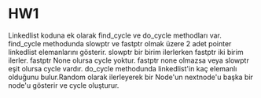 # HW1
Linkedlist koduna ek olarak find_cycle ve do_cycle methodları var. find_cycle methodunda slowptr ve fastptr olmak üzere 2 adet
pointer linkedlist elemanlarını gösterir. slowptr bir birim ilerlerken fastptr iki birim ilerler. fastptr None olursa cycle 
yoktur. fastptr none olmazsa veya slowptr eşit olursa cycle vardır. do_cycle methodunda linkedlist'in kaç elemanlı olduğunu
bulur.Random olarak ilerleyerek bir Node'un nextnode'u başka bir node'u gösterir ve cycle oluşturur.
